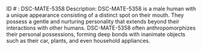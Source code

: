ID # : DSC-MATE-5358
Description: DSC-MATE-5358 is a male human with a unique appearance consisting of a distinct spot on their mouth. They possess a gentle and nurturing personality that extends beyond their interactions with other humans. DSC-MATE-5358 often anthropomorphizes their personal possessions, forming deep bonds with inanimate objects such as their car, plants, and even household appliances.